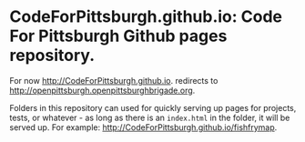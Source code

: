 # CodeForPittsburgh.github.io: Code For Pittsburgh Github pages repository. 

For now http://CodeForPittsburgh.github.io. redirects to http://openpittsburgh.openpittsburghbrigade.org. 

Folders in this repository can used for quickly serving up pages for projects, tests, or whatever - as long as there is an `index.html` in the folder, it will be served up. For example: http://CodeForPittsburgh.github.io/fishfrymap.
